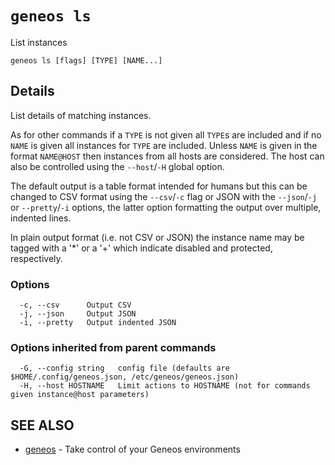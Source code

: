 # `geneos ls`

List instances

```text
geneos ls [flags] [TYPE] [NAME...]
```

## Details

List details of matching instances.

As for other commands if a `TYPE` is not given all `TYPE`s are
included and if no `NAME` is given all instances for `TYPE` are
included. Unless `NAME` is given in the format `NAME@HOST` then
instances from all hosts are considered. The host can also be
controlled using the `--host`/`-H` global option.

The default output is a table format intended for humans but this can
be changed to CSV format using the `--csv`/`-c` flag or JSON with the
`--json`/`-j` or `--pretty`/`-i` options, the latter option
formatting the output over multiple, indented lines.

In plain output format (i.e. not CSV or JSON) the instance name may
be tagged with a '*' or a '+' which indicate disabled and protected,
respectively.

### Options

```text
  -c, --csv      Output CSV
  -j, --json     Output JSON
  -i, --pretty   Output indented JSON
```

### Options inherited from parent commands

```text
  -G, --config string   config file (defaults are $HOME/.config/geneos.json, /etc/geneos/geneos.json)
  -H, --host HOSTNAME   Limit actions to HOSTNAME (not for commands given instance@host parameters)
```

## SEE ALSO

* [geneos](geneos.md)	 - Take control of your Geneos environments
